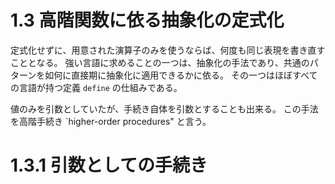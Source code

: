 
# 1.3 高階関数に依る抽象化の定式化
定式化せずに、用意された演算子のみを使うならば、何度も同じ表現を書き直すこととなる。
強い言語に求めることの一つは、抽象化の手法であり、共通のパターンを如何に直接期に抽象化に適用できるかに依る。
その一つはほぼすべての言語が持つ定義 `define` の仕組みである。

値のみを引数としていたが、手続き自体を引数とすることも出来る。
この手法を高階手続き `higher-order procedures" と言う。


# 1.3.1 引数としての手続き
